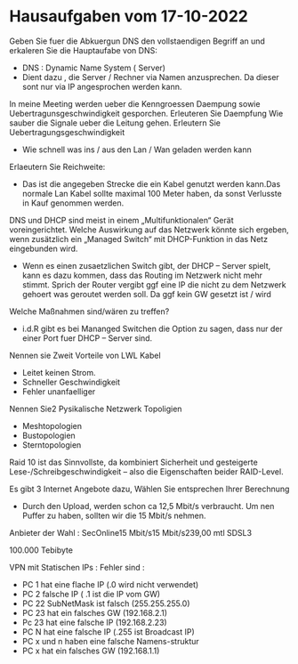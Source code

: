 # Hausaufgaben vom 17-10-2022


Geben Sie fuer die Abkuergun DNS den vollstaendigen Begriff an und erkaleren Sie die Hauptaufabe von DNS:

 - DNS : Dynamic Name System ( Server) 
 - Dient dazu , die Server / Rechner via Namen anzusprechen.
   Da dieser sont nur via IP angesprochen werden kann.

In meine Meeting werden ueber die Kenngroessen Daempung sowie Uebertragunsgeschwindigkeit gesporchen.
Erleuteren Sie Daempfung 
Wie sauber die Signale ueber die Leitung gehen. 
Erleutern Sie Uebertragungsgeschwindigkeit

   - Wie schnell was ins  / aus den Lan / Wan geladen werden kann

Erlaeutern Sie Reichweite:

- Das ist die angegeben Strecke die ein Kabel genutzt werden kann.Das normale Lan Kabel sollte maximal 100 Meter
  haben, da sonst Verlusste in Kauf genommen werden.

DNS und DHCP sind meist in einem „Multifunktionalen“ Gerät voreingerichtet.
Welche Auswirkung auf das Netzwerk könnte sich ergeben, wenn zusätzlich ein „Managed Switch“ mit DHCP-Funktion in das Netz eingebunden wird.

 - Wenn es einen zusaetzlichen Switch gibt, der DHCP – Server spielt, kann es dazu kommen, dass das Routing im 
   Netzwerk nicht mehr stimmt. Sprich der Router vergibt ggf eine IP die nicht zu dem Netzwerk gehoert was geroutet werden soll.
   Da ggf kein GW gesetzt ist / wird

Welche Maßnahmen sind/wären zu treffen? 

 - i.d.R gibt es bei Mananged Switchen die Option zu sagen, dass nur der einer Port fuer DHCP – Server sind. 

Nennen sie Zweit Vorteile von LWL Kabel

 - Leitet keinen Strom.
 - Schneller Geschwindigkeit
 - Fehler unanfaelliger

Nennen Sie2 Pysikalische Netzwerk Topoligien

 - Meshtopologien
 - Bustopologien
 - Sterntopologien


Raid 10 ist das Sinnvollste, da kombiniert Sicherheit und gesteigerte Lese-/Schreibgeschwindigkeit – also die Eigenschaften beider RAID-Level.








Es gibt 3 Internet Angebote dazu, Wählen Sie entsprechen Ihrer Berechnung 

 - Durch den Upload, werden schon ca 12,5 Mbit/s verbraucht. Um nen Puffer zu haben, sollten wir die 15 Mbit/s nehmen.

Anbieter der Wahl :  SecOnline15 Mbit/s15 Mbit/s239,00 mtl    SDSL3

100.000 Tebibyte



VPN mit Statischen IPs :
Fehler sind : 
 - PC 1 hat eine flache IP (.0 wird nicht verwendet)
 - PC 2 falsche IP ( .1 ist die IP vom GW)
 - PC 22 SubNetMask ist falsch (255.255.255.0) 
 - PC 23 hat ein falsches GW (192.168.2.1) 
 - Pc 23 hat eine falsche IP (192.168.2.23)
 - PC N hat eine falsche IP (.255 ist Broadcast IP) 
 - PC x und n haben eine falsche Namens-struktur
 - PC x hat ein falsches GW (192.168.1.1)

